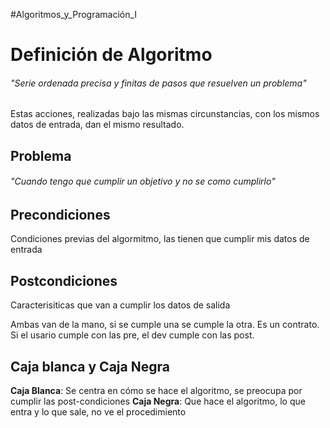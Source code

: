 #Algoritmos_y_Programación_I 
# Definición de Algoritmo
###### "Serie ordenada precisa y finitas de pasos que resuelven un problema"

Estas acciones, realizadas bajo las mismas circunstancias, con los mismos datos de entrada, dan el mismo resultado.

## Problema
###### "Cuando tengo que cumplir un objetivo y no se como cumplirlo"


## Precondiciones
Condiciones previas del algormitmo, las tienen que cumplir mis datos de entrada

## Postcondiciones
Caracterisiticas que van a cumplir los datos de salida

Ambas van de la mano, si se cumple una se cumple la otra. Es un contrato. Si el usario cumple con las pre, el dev cumple con las post.

## Caja blanca y Caja Negra
**Caja Blanca**: Se centra en cómo se hace el algoritmo, se preocupa por cumplir las post-condiciones
**Caja Negra**: Que hace el algoritmo, lo que entra y lo que sale, no ve el procedimiento